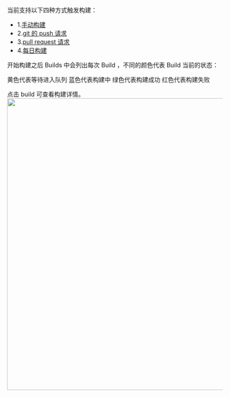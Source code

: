 当前支持以下四种方式触发构建：

- 1.[手动构建]()
- 2.[git 的 push 请求]()
- 3.[pull request 请求]()
- 4.[每日构建]()

开始构建之后 Builds 中会列出每次 Build ，不同的颜色代表 Build 当前的状态：

黄色代表等待进入队列
蓝色代表构建中
绿色代表构建成功
红色代表构建失败

点击 build  可查看构建详情。
<img src="https://dn-shimo-image.qbox.me/HiJ8og6ra9caahpL.png!thumbnail" width=680>

